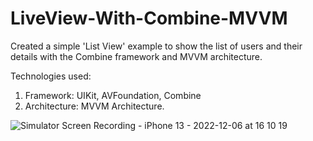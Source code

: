 # LiveView-With-Combine-MVVM
Created a simple 'List View' example to show the list of users and their details with the Combine framework and MVVM architecture.

Technologies used:
  1. Framework: UIKit, AVFoundation, Combine
  2. Architecture: MVVM Architecture.


![Simulator Screen Recording - iPhone 13 - 2022-12-06 at 16 10 19](https://user-images.githubusercontent.com/29178012/205891051-a7945afd-eb84-4be7-9eca-e0023b287867.gif)
